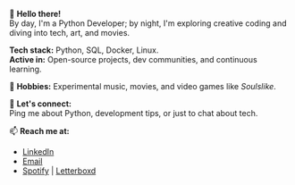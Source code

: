👾 **Hello there!**  
By day, I'm a Python Developer; by night, I'm exploring creative coding and diving into tech, art, and movies.  

**Tech stack:** Python, SQL, Docker, Linux.  
**Active in:** Open-source projects, dev communities, and continuous learning.  

🎸 **Hobbies:** Experimental music, movies, and video games like *Soulslike*.  

💬 **Let's connect:**  
Ping me about Python, development tips, or just to chat about tech.  

📫 **Reach me at:**
- [LinkedIn](https://www.linkedin.com/in/mehrdadrafiei)  
- [Email](mailto:mehrdad.rafiei.dev@gmail.com)  
- [Spotify](https://open.spotify.com/user/mehrdadr) | [Letterboxd](https://letterboxd.com/realmeh)
